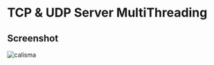 
# TCP & UDP Server MultiThreading


## Screenshot
![calisma](https://user-images.githubusercontent.com/69059651/139576749-d31070cf-bce4-44b7-b752-a1f24ef1a46a.png)

